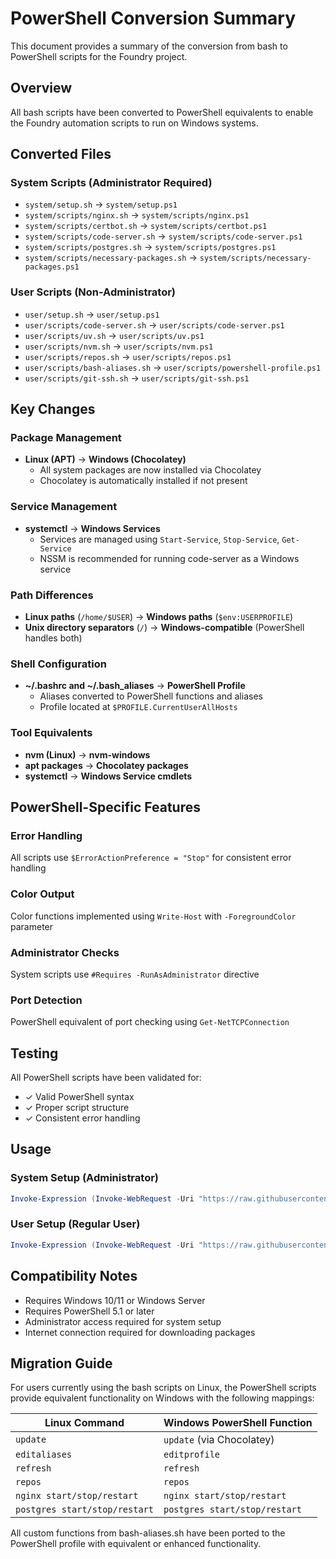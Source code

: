 # PowerShell Conversion Summary

This document provides a summary of the conversion from bash to PowerShell scripts for the Foundry project.

## Overview

All bash scripts have been converted to PowerShell equivalents to enable the Foundry automation scripts to run on Windows systems.

## Converted Files

### System Scripts (Administrator Required)
- `system/setup.sh` → `system/setup.ps1`
- `system/scripts/nginx.sh` → `system/scripts/nginx.ps1`
- `system/scripts/certbot.sh` → `system/scripts/certbot.ps1`
- `system/scripts/code-server.sh` → `system/scripts/code-server.ps1`
- `system/scripts/postgres.sh` → `system/scripts/postgres.ps1`
- `system/scripts/necessary-packages.sh` → `system/scripts/necessary-packages.ps1`

### User Scripts (Non-Administrator)
- `user/setup.sh` → `user/setup.ps1`
- `user/scripts/code-server.sh` → `user/scripts/code-server.ps1`
- `user/scripts/uv.sh` → `user/scripts/uv.ps1`
- `user/scripts/nvm.sh` → `user/scripts/nvm.ps1`
- `user/scripts/repos.sh` → `user/scripts/repos.ps1`
- `user/scripts/bash-aliases.sh` → `user/scripts/powershell-profile.ps1`
- `user/scripts/git-ssh.sh` → `user/scripts/git-ssh.ps1`

## Key Changes

### Package Management
- **Linux (APT)** → **Windows (Chocolatey)**
  - All system packages are now installed via Chocolatey
  - Chocolatey is automatically installed if not present

### Service Management
- **systemctl** → **Windows Services**
  - Services are managed using `Start-Service`, `Stop-Service`, `Get-Service`
  - NSSM is recommended for running code-server as a Windows service

### Path Differences
- **Linux paths** (`/home/$USER`) → **Windows paths** (`$env:USERPROFILE`)
- **Unix directory separators** (`/`) → **Windows-compatible** (PowerShell handles both)

### Shell Configuration
- **~/.bashrc and ~/.bash_aliases** → **PowerShell Profile**
  - Aliases converted to PowerShell functions and aliases
  - Profile located at `$PROFILE.CurrentUserAllHosts`

### Tool Equivalents
- **nvm (Linux)** → **nvm-windows**
- **apt packages** → **Chocolatey packages**
- **systemctl** → **Windows Service cmdlets**

## PowerShell-Specific Features

### Error Handling
All scripts use `$ErrorActionPreference = "Stop"` for consistent error handling

### Color Output
Color functions implemented using `Write-Host` with `-ForegroundColor` parameter

### Administrator Checks
System scripts use `#Requires -RunAsAdministrator` directive

### Port Detection
PowerShell equivalent of port checking using `Get-NetTCPConnection`

## Testing

All PowerShell scripts have been validated for:
- ✓ Valid PowerShell syntax
- ✓ Proper script structure
- ✓ Consistent error handling

## Usage

### System Setup (Administrator)
```powershell
Invoke-Expression (Invoke-WebRequest -Uri "https://raw.githubusercontent.com/christianwhocodes/foundry/main/system/setup.ps1" -UseBasicParsing).Content
```

### User Setup (Regular User)
```powershell
Invoke-Expression (Invoke-WebRequest -Uri "https://raw.githubusercontent.com/christianwhocodes/foundry/main/user/setup.ps1" -UseBasicParsing).Content
```

## Compatibility Notes

- Requires Windows 10/11 or Windows Server
- Requires PowerShell 5.1 or later
- Administrator access required for system setup
- Internet connection required for downloading packages

## Migration Guide

For users currently using the bash scripts on Linux, the PowerShell scripts provide equivalent functionality on Windows with the following mappings:

| Linux Command | Windows PowerShell Function |
|--------------|----------------------------|
| `update` | `update` (via Chocolatey) |
| `editaliases` | `editprofile` |
| `refresh` | `refresh` |
| `repos` | `repos` |
| `nginx start/stop/restart` | `nginx start/stop/restart` |
| `postgres start/stop/restart` | `postgres start/stop/restart` |

All custom functions from bash-aliases.sh have been ported to the PowerShell profile with equivalent or enhanced functionality.
